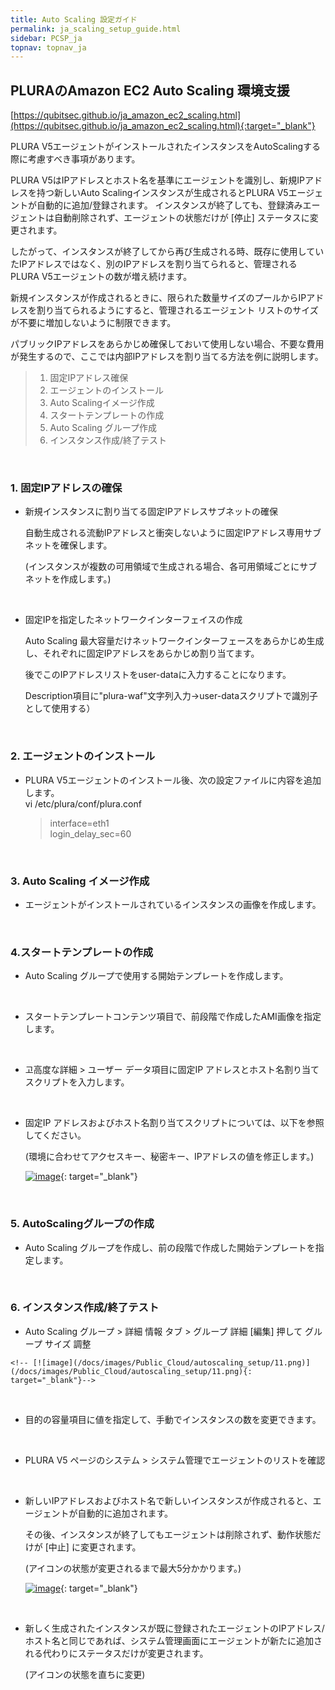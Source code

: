 ```yaml
---
title: Auto Scaling 設定ガイド
permalink: ja_scaling_setup_guide.html
sidebar: PCSP_ja
topnav: topnav_ja
---
```



## PLURAのAmazon EC2 Auto Scaling 環境支援

[https://qubitsec.github.io/ja_amazon_ec2_scaling.html](https://qubitsec.github.io/ja_amazon_ec2_scaling.html){:target="_blank"}

PLURA V5エージェントがインストールされたインスタンスをAutoScalingする際に考慮すべき事項があります。

PLURA V5はIPアドレスとホスト名を基準にエージェントを識別し、新規IPアドレスを持つ新しいAuto Scalingインスタンスが生成されるとPLURA V5エージェントが自動的に追加/登録されます。 インスタンスが終了しても、登録済みエージェントは自動削除されず、エージェントの状態だけが [停止] ステータスに変更されます。

したがって、インスタンスが終了してから再び生成される時、既存に使用していたIPアドレスではなく、別のIPアドレスを割り当てられると、管理されるPLURA V5エージェントの数が増え続けます。

新規インスタンスが作成されるときに、限られた数量サイズのプールからIPアドレスを割り当てられるようにすると、管理されるエージェント リストのサイズが不要に増加しないように制限できます。

パブリックIPアドレスをあらかじめ確保しておいて使用しない場合、不要な費用が発生するので、ここでは内部IPアドレスを割り当てる方法を例に説明します。

> 1.  固定IPアドレス確保
> 2.  エージェントのインストール
> 3.  Auto Scalingイメージ作成
> 4.  スタートテンプレートの作成
> 5.  Auto Scaling グループ作成
> 6.  インスタンス作成/終了テスト

<br />

### 1. 固定IPアドレスの確保

-   新規インスタンスに割り当てる固定IPアドレスサブネットの確保

    自動生成される流動IPアドレスと衝突しないように固定IPアドレス専用サブネットを確保します。

    (インスタンスが複数の可用領域で生成される場合、各可用領域ごとにサブネットを作成します。)  

    <!-- [![image](/docs/images/Public_Cloud/autoscaling_setup/01.png)](/docs/images/Public_Cloud/autoscaling_setup/01.png){: target="_blank"}-->

<br />

-   固定IPを指定したネットワークインターフェイスの作成

    Auto Scaling 最大容量だけネットワークインターフェースをあらかじめ生成し、それぞれに固定IPアドレスをあらかじめ割り当てます。

    後でこのIPアドレスリストをuser-dataに入力することになります。

    <!-- [![image](/docs/images/Public_Cloud/autoscaling_setup/02.png)](/docs/images/Public_Cloud/autoscaling_setup/02.png){: target="_blank"}-->

    Description項目に"plura-waf"文字列入力→user-dataスクリプトで識別子として使用する）

<br />

### 2. エージェントのインストール

-   PLURA V5エージェントのインストール後、次の設定ファイルに内容を追加します。  
    vi /etc/plura/conf/plura.conf
    
    > interface=eth1  
    > login_delay_sec=60
    

<br />

### 3. Auto Scaling イメージ作成

-   エージェントがインストールされているインスタンスの画像を作成します。

    <!-- [![image](/docs/images/Public_Cloud/autoscaling_setup/03.png)](/docs/images/Public_Cloud/autoscaling_setup/03.png){: target="_blank"}-->

    <!-- [![image](/docs/images/Public_Cloud/autoscaling_setup/04.png)](/docs/images/Public_Cloud/autoscaling_setup/04.png){: target="_blank"}-->

<br />

### 4.スタートテンプレートの作成

-   Auto Scaling グループで使用する開始テンプレートを作成します。

    <!-- [![image](/docs/images/Public_Cloud/autoscaling_setup/05.png)](/docs/images/Public_Cloud/autoscaling_setup/05.png){: target="_blank"}-->

<br />

-   スタートテンプレートコンテンツ項目で、前段階で作成したAMI画像を指定します。

    <!-- [![image](/docs/images/Public_Cloud/autoscaling_setup/06.png)](/docs/images/Public_Cloud/autoscaling_setup/06.png){: target="_blank"}-->

<br />

-   고高度な詳細 > ユーザー データ項目に固定IP アドレスとホスト名割り当てスクリプトを入力します。

    <!-- [![image](/docs/images/Public_Cloud/autoscaling_setup/07.png)](/docs/images/Public_Cloud/autoscaling_setup/07.png){: target="_blank"}-->

<br />

-   固定IP アドレスおよびホスト名割り当てスクリプトについては、以下を参照してください。

    (環境に合わせてアクセスキー、秘密キー、IPアドレスの値を修正します。)  

    [![image](/docs/images/Public_Cloud/autoscaling_setup/08.png)](/docs/images/Public_Cloud/autoscaling_setup/08.png){: target="_blank"}

<br />

### 5. AutoScalingグループの作成

-   Auto Scaling グループを作成し、前の段階で作成した開始テンプレートを指定します。

    <!-- [![image](/docs/images/Public_Cloud/autoscaling_setup/09.png)](/docs/images/Public_Cloud/autoscaling_setup/09.png){: target="_blank"}-->

    <!-- [![image](/docs/images/Public_Cloud/autoscaling_setup/10.png)](/docs/images/Public_Cloud/autoscaling_setup/10.png){: target="_blank"}-->

<br />

### 6. インスタンス作成/終了テスト

-    Auto Scaling グループ > 詳細 情報 タブ > グループ 詳細 [編集] 押して グループ サイズ 調整

    <!-- [![image](/docs/images/Public_Cloud/autoscaling_setup/11.png)](/docs/images/Public_Cloud/autoscaling_setup/11.png){: target="_blank"}-->

<br />

-   目的の容量項目に値を指定して、手動でインスタンスの数を変更できます。

    <!-- [![image](/docs/images/Public_Cloud/autoscaling_setup/12.png)](/docs/images/Public_Cloud/autoscaling_setup/12.png){: target="_blank"}-->

<br />

-   PLURA V5 ページのシステム > システム管理でエージェントのリストを確認

    <!-- [![image](/docs/images/Public_Cloud/autoscaling_setup/13.png)](/docs/images/Public_Cloud/autoscaling_setup/13.png){: target="_blank"}-->

<br />
    
-   新しいIPアドレスおよびホスト名で新しいインスタンスが作成されると、エージェントが自動的に追加されます。

    その後、インスタンスが終了してもエージェントは削除されず、動作状態だけが [中止] に変更されます。

    (アイコンの状態が変更されるまで最大5分かかります。)  

    [![image](/docs/images/Public_Cloud/autoscaling_setup/14.png)](/docs/images/Public_Cloud/autoscaling_setup/14.png){: target="_blank"}

<br />

-   新しく生成されたインスタンスが既に登録されたエージェントのIPアドレス/ホスト名と同じであれば、システム管理画面にエージェントが新たに追加される代わりにステータスだけが変更されます。
 
    (アイコンの状態を直ちに変更)